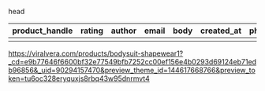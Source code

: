 head

| product_handle | rating | author | email | body | created_at | photo_url | verified_purchase |
| -------------- | ------ | ------ | ----- | ---- | ---------- | --------- | ----------------- |
|                |        |        |       |      |            |           |                   |

https://viralvera.com/products/bodysuit-shapewear1?_cd=e9b77646f6600bf32e77549bfb7252cc00ef156e4b0293d69124eb71edb96856&_uid=90294157470&preview_theme_id=144617668766&preview_token=tu6oc328eryquxjs8rbq43w95dnrmvt4